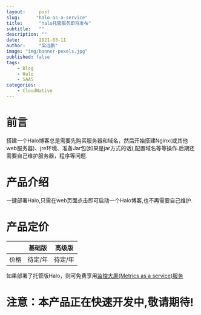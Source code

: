 ```yaml
---
layout:     post 
slug:      "halo-as-a-service"
title:      "halo托管服务即将发布"
subtitle:   ""
description: ""
date:       2021-03-11
author:     "梁远鹏"
image: "img/banner-pexels.jpg"
published: false
tags:
    - Blog
    - Halo
    - SAAS
categories: 
    - CloudNative
---  
```


# 前言  

搭建一个Halo博客总是需要先购买服务器和域名，然后开始搭建Nginx(或其他web服务器)、jre环境、准备Jar包(如果是jar方式的话),配置域名等等操作.后期还需要自己维护服务器，程序等问题.
  

#  产品介绍   

一键部署Halo,只需在web页面点击即可启动一个Halo博客,也不再需要自己维护.


#  产品定价   


|  |  基础版   | 高级版  |
|  ----|  ----  | ----  |
| 价格 | 待定/年  | 待定/年 |

如果部署了托管版Halo，则可免费享用[监控大屏(Metrics as a service)服务](https://liangyuanpeng.com/post/2021-03-11-metrics-as-a-service/)


# 注意：本产品正在快速开发中,敬请期待!